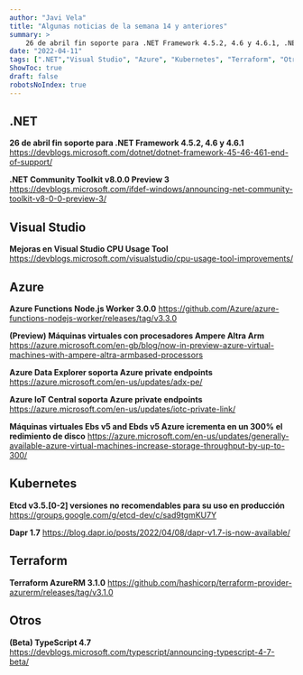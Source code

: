 ```yaml
---
author: "Javi Vela"
title: "Algunas noticias de la semana 14 y anteriores"
summary: >
    26 de abril fin soporte para .NET Framework 4.5.2, 4.6 y 4.6.1, .NET Community Toolkit v8.0.0 Preview 3, Visual Studio CPU Usage Tool, máquinas virtuales con procesadores Ampere Altra Arm, Azure Data Explorer y Azure IoT soportan Azure private endpoints, Dapr 1.7
date: "2022-04-11"
tags: [".NET","Visual Studio", "Azure", "Kubernetes", "Terraform", "Otros"]
ShowToc: true
draft: false
robotsNoIndex: true
---
```

## .NET
**26 de abril fin soporte para .NET Framework 4.5.2, 4.6 y 4.6.1**
https://devblogs.microsoft.com/dotnet/dotnet-framework-45-46-461-end-of-support/
<br/>
<!-- #dotnet #fullframework #eol -->

**.NET Community Toolkit v8.0.0 Preview 3**
https://devblogs.microsoft.com/ifdef-windows/announcing-net-community-toolkit-v8-0-0-preview-3/
<br/>
<!-- #dotnet #microsoft #toolkit #mvvm #uwp -->

## Visual Studio
**Mejoras en Visual Studio CPU Usage Tool**
https://devblogs.microsoft.com/visualstudio/cpu-usage-tool-improvements/
<br/>
<!-- #visualstudio #cpuusage #tool -->

## Azure
**Azure Functions Node.js Worker 3.0.0**
https://github.com/Azure/azure-functions-nodejs-worker/releases/tag/v3.3.0
<br/>
<!-- #azure #functions #nodejs #worker -->

**(Preview) Máquinas virtuales con procesadores Ampere Altra Arm**
https://azure.microsoft.com/en-gb/blog/now-in-preview-azure-virtual-machines-with-ampere-altra-armbased-processors
<br/>
<!-- #azure #machines #virtualmachines #ampere-altra -->

**Azure Data Explorer soporta Azure private endpoints**
https://azure.microsoft.com/en-us/updates/adx-pe/
<br/>
<!-- #azure #dataexplorer #privateendpoints -->

**Azure IoT Central soporta Azure private endpoints**
https://azure.microsoft.com/en-us/updates/iotc-private-link/
<br/>
<!-- #azure #iotcentral #privateendpoints -->

**Máquinas virtuales Ebs v5 and Ebds v5 Azure icrementa en un 300% el redimiento de disco**
https://azure.microsoft.com/en-us/updates/generally-available-azure-virtual-machines-increase-storage-throughput-by-up-to-300/
<br/>
<!-- #azure #machines #virtualmachines #ebs #ebds #performance -->

## Kubernetes
**Etcd v3.5.[0-2] versiones no recomendables para su uso en producción**
https://groups.google.com/g/etcd-dev/c/sad9tgmKU7Y
<br/>
<!-- #kubernetes #etcd -->

**Dapr 1.7**
https://blog.dapr.io/posts/2022/04/08/dapr-v1.7-is-now-available/
<br/>
<!-- #kubernetes #dapr -->

## Terraform
**Terraform AzureRM 3.1.0**
https://github.com/hashicorp/terraform-provider-azurerm/releases/tag/v3.1.0
<br/>
<!-- #terraform #azures #release -->

## Otros
**(Beta) TypeScript 4.7**
https://devblogs.microsoft.com/typescript/announcing-typescript-4-7-beta/
<br/>
<!-- #typescript #microsoft -->